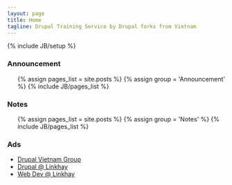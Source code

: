 ```yaml
---
layout: page
title: Home
tagline: Drupal Training Service by Drupal forks from Vietnam
---
```

{% include JB/setup %}


### Announcement
<ul class="announcements">
    {% assign pages_list = site.posts %}
    {% assign group = 'Announcement' %}
    {% include JB/pages_list %}
</ul>

### Notes
<ul class="notes">
    {% assign pages_list = site.posts %}
    {% assign group = 'Notes' %}
    {% include JB/pages_list %}
</ul>

### Ads

- [Drupal Vietnam Group](http://groups.drupal.org/node/209718)
- [Drupal @ Linkhay](http://linkhay.com/course-xay-dung-website-bang-drupal-dau-tien-tai-viet-nam/684585)
- [Web Dev @ Linkhay](http://linkhay.com/khoa-hoc-tim-hieu-drupal-tai-sai-gon-drupal-dpvn/684584)

<style>
    .row .span12 {
        position: relative;
        min-height: 250px;
        background: url(/assets/themes/twitter/images/ninja.png) 100% 10px no-repeat;
    }
</style>
